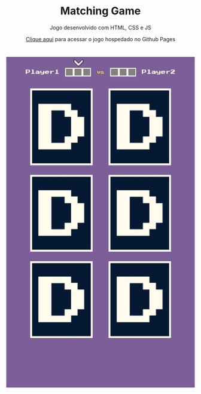 <h1 align="center">Matching Game</h1>
<p align="center">Jogo desenvolvido com HTML, CSS e JS</p>
<p align="center">
<a href="https://danielmnunes.github.io/matching-game/">Clique aqui</a> para acessar o jogo hospedado no Github Pages</p>
<h1 align="center">
  <img alt="Foto preview" src="./public/assets/img/preview.jpeg" />
</h1>